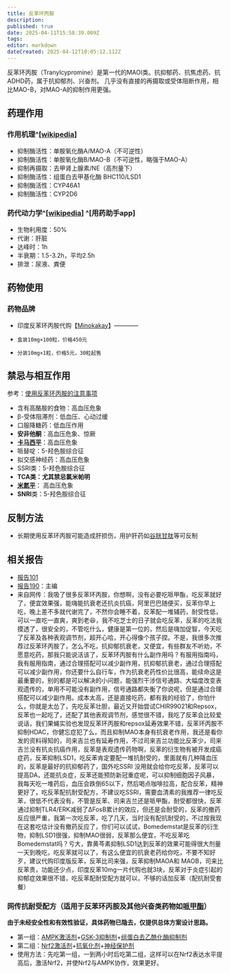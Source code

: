 ```yaml
---
title: 反苯环丙胺
description: 
published: true
date: 2025-04-11T15:58:39.009Z
tags: 
editor: markdown
dateCreated: 2025-04-12T10:05:12.112Z
---
```


反苯环丙胺（Tranylcypromine）是第一代的MAOI类。抗抑郁药、抗焦虑药、抗ADHD药，属于抗抑郁剂、兴奋剂。
几乎没有直接的再摄取或受体阻断作用，相比MAO-B，对MAO-A的抑制作用更强。

## 药理作用
### 作用机理^[[wikipedia](https://en.wikipedia.org/wiki/Tranylcypromine#Pharmacology)]
- 抑制酶活性：单胺氧化酶A/MAO-A（不可逆性）
- 抑制酶活性：单胺氧化酶B/MAO-B（不可逆性，略强于MAO-A）
- 抑制再摄取：去甲肾上腺素/NE（高剂量下）
- 抑制酶活性：组蛋白去甲基化酶 BHC110/LSD1
- 抑制酶活性：CYP46A1
- 抑制酶活性：CYP2D6
### 药代动力学^[[wikipedia](https://en.wikipedia.org/wiki/Tranylcypromine)] ^[用药助手app]
- 生物利用度：50%
- 代谢：肝脏
- 达峰时：1h
- 半衰期：1.5-3.2h，平均2.5h
- 排泄：尿液、粪便
## 药物使用
### 药物品牌
- 印度反苯环丙胺代购【[Minokakay](https://x.com/Minokakay)】————
-     盒装10mg×100粒，价格450元
-     分装10mg×1粒，价格5元，30粒起售
## 禁忌与相互作用
参考：[使用反苯环丙胺的注意事项](https://mp.weixin.qq.com/s/gVFmPiA3qmcQuuq65qiUlQ)
- 含有高酪胺的食物：高血压危象
- β-受体阻滞剂：低血压、心动过缓
- 口服降糖药：低血压作用
- **安非他酮**：高血压危象、惊厥
- **[卡马西平](/drug/CBZ)**：高血压危象
- 哌替啶：5-羟色胺综合征
- 拟交感神经药：高血压危象
- SSRI类：5-羟色胺综合征
- **TCA类：尤其禁忌氯米帕明**
- **[米氮平](/drug/米氮平)**： 高血压危象
- **SNRI**类：5-羟色胺综合征
## 反制方法
- 长期使用反苯环丙胺可能造成肝损伤，用护肝药如[谷胱甘肽](/drug/GSH)等可反制
## 相关报告
- [报告101](/report/RP101/)
- [报告190](/report/RP190/)：主编
- 来自网传：我吸了很多反苯环丙胺，你想啊，没有必要吃哌甲酯，吃反苯就好了，便宜效果强，能嗨能抗衰老还抗炎抗癌，阿里巴巴随便买，反苯你早上吃，晚上差不多就代谢完了，不然你会睡不着，反苯配一堆辅药，耐受性低，可以一直吃一直爽，爽到老😆，我不吃芝士的日子就会吃反苯，反苯的吃法我摸透了，很安全的，不管吃什么，健康是第一位的，然后是嗨加促智，今天吃了反苯及各种表观调节剂，超开心哈，开心得像个孩子捏。不是，我很多次推荐过反苯环丙胺了，怎么不吃，抗抑郁抗衰老，又便宜，有些群友不听劝，不愿意吃药，那我只能说活该了，反苯环丙胺有什么副作用吗？有服用指南吗，我有服用指南，通过合理搭配可以减少副作用，抗抑郁抗衰老，通过合理搭配可以减少副作用，你还要什么自行车，作为抗衰老药性价比很高，能续命这是最重要的，别的都是可以解决的小问题，能强烈干涉信号通路、大幅度改变表观遗传的，单用不可能没有副作用，信号通路都失衡了你说呢，但是通过合理搭配可以减少副作用。成本太高，还是直接吃药，都有我的经验了，你怕什么，你就是太怂了，先吃反苯壮胆，最近又开始尝试CHIR99021和Repsox，反苯也一起吃了，还配了其他表观调节剂，感觉很不错，我吃了反苯会比较爱说话，我们果蝇实验也发现反苯环丙胺和repsox延寿效果不错，反苯环丙胺不抑制HDAC，你健忘症犯了么，而且抑制MAO本身有抗衰老作用，我还是看你发的资料得知的，司来吉兰也有延寿作用，不过司来吉兰功能比反苯少，司来吉兰没有抗炎抗癌作用，反苯是表观遗传药物啊，反苯的衍生物有被开发成癌症药，反苯抑制LSD1，吃反苯肯定要配一堆抗耐受的，里面就有几种降血压的，反苯是最好的抗抑郁药了，国外吃SSRI 没用就会给你吃反苯，反苯可以提高DA，还能抗炎症，反苯还能预防新冠重症呢，可以抑制细胞因子风暴，我每天吃一堆药后，血压会跌倒65以下，然后喝点咖啡拉高，配合反苯，精神更好了，吃反苯配抗耐受配方，不建议吃SSRI，需要血清素的我推荐一律吃反苯，很低不代表没有，不管是反苯、司来吉兰还是哌甲酯，耐受都很快，反苯通过抑制TLR4/ERK减弱了ΔFosB累计的效应，但还是会耐受的，反苯的撤药反应很严重，我第一次吃反苯，吃了几天，当时没有配抗耐受的，不过按我现在这套吃估计没有撤药反应了，你们可以试试，Bomedemstat是反苯的衍生物，抑制LSD1很强，抑制MAO很弱，反苯那么便宜，不吃反苯吃Bomedemstat吗？亏大，靠黄芩素抑制LSD1达到反苯的效果可能得很大剂量一天到晚吃，吃反苯就可以了，有这么便宜的抗衰老药给你吃，不要不知好歹，建议代购印度版反苯，反苯比司来强，反苯抑制MAOA和 MAOB，司来比反苯贵，功能还少点，印度反苯10mg一片代购也就3块，反苯对于炎症引起的抑郁症效果很不错，吃反苯配耐受配方就可以，不够的话加反苯（配抗耐受套餐）
### 网传抗耐受配方（适用于反苯环丙胺及其他兴奋类药物如[哌甲酯](/drug/哌甲酯)）
**由于未经安全性和有效性验证，具体药物已隐去，仅提供总体方案设计思路。**
- 第一组：[AMPK激活剂](/t/ampk激活剂)+[GSK-3抑制剂](/t/gsk-3抑制剂)+[组蛋白去乙酰化酶抑制剂](/t/组蛋白去乙酰化酶抑制剂)
- 第二组：[Nrf2激活剂](/t/nrf2激活剂)+[抗氧化剂](/t/抗氧化剂)+[神经保护剂](/t/神经保护剂)
- 使用方法：先吃第一组，一到两小时后吃第二组，这样可以在Nrf2表达水平提高后，激活Nrf2，并使Nrf2与AMPK协作，效果更好。
